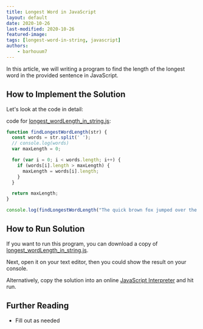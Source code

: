 ```yaml
---
title: Longest Word in JavaScript
layout: default
date: 2020-10-26
last-modified: 2020-10-26
featured-image:
tags: [longest-word-in-string, javascript]
authors:
    - barhouum7
---
```



In this article, we will writing a program to find the length of the longest word in the provided sentence in JavaScript.



## How to Implement the Solution

Let's look at the code in detail:

code for [longest_wordLength_in_string.js](https://github.com/TheRenegadeCoder/sample-programs/blob/master/archive/j/javascript/longest_wordLength_in_string.js):

```javascript
function findLongestWordLength(str) {
  const words = str.split(' ');
  // console.log(words)
  var maxLength = 0;

  for (var i = 0; i < words.length; i++) {
    if (words[i].length > maxLength) {
      maxLength = words[i].length;
    }
  }

  return maxLength;
}

console.log(findLongestWordLength("The quick brown fox jumped over the lazy dog"))
```

## How to Run Solution

If you want to run this program, you can download a copy of [longest_wordLength_in_string.js](https://github.com/TheRenegadeCoder/sample-programs/blob/master/archive/j/javascript/longest_wordLength_in_string.js).

Next, open it on your text editor, then you could show the result on your console.

Alternatively, copy the solution into an online [JavaScript Interpreter](https://repl.it/languages/javascript) and hit run.

## Further Reading

- Fill out as needed
